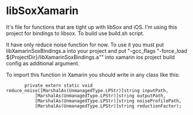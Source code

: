 # libSoxXamarin

It's file for functions that are tight up with libSox and iOS. I'm using this project for bindings to libsox. 
To build use build.sh script.

It have only reduce noise function for now. To use it you must put libXamarinSoxBindings.a into your project and put
"-gcc_flags "-force_load ${ProjectDir}/libXamarinSoxBindings.a"" into xamarin ios project build config as additional argument.
 
 To import this function in Xamarin you should write in any class like this:
 
 ```[DllImport("__Internal")]
        private extern static void reduce_noise([MarshalAs(UnmanagedType.LPStr)]string inputPath, 
            [MarshalAs(UnmanagedType.LPStr)]string outputPath, 
            [MarshalAs(UnmanagedType.LPStr)]string noiseProfilePath, 
            [MarshalAs(UnmanagedType.LPStr)]string reductionFactor);
  ```
